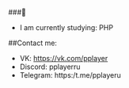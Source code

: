 ###👋
+ I am currently studying: PHP

##Contact me:

+ VK: https://vk.com/pplayer
+ Discord: pplayerru
+ Telegram: https:/t.me/pplayeru
